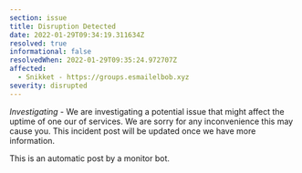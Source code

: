 ```yaml
---
section: issue
title: Disruption Detected
date: 2022-01-29T09:34:19.311634Z
resolved: true
informational: false
resolvedWhen: 2022-01-29T09:35:24.972707Z
affected:
  - Snikket - https://groups.esmailelbob.xyz
severity: disrupted
---
```

*Investigating* - We are investigating a potential issue that might affect the uptime of one our of services. We are sorry for any inconvenience this may cause you. This incident post will be updated once we have more information.

This is an automatic post by a monitor bot.
        